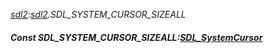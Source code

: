 _[sdl2](../../modules/sdl2/sdl2-module.md):[sdl2](../../modules/sdl2/sdl2-module.md).SDL\_SYSTEM\_CURSOR\_SIZEALL_
##### Const SDL\_SYSTEM\_CURSOR\_SIZEALL:[SDL_SystemCursor](../../modules/sdl2/sdl2-sdl_systemcursor.md)
